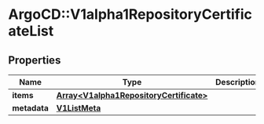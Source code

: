 # ArgoCD::V1alpha1RepositoryCertificateList

## Properties
Name | Type | Description | Notes
------------ | ------------- | ------------- | -------------
**items** | [**Array&lt;V1alpha1RepositoryCertificate&gt;**](V1alpha1RepositoryCertificate.md) |  | [optional] 
**metadata** | [**V1ListMeta**](V1ListMeta.md) |  | [optional] 


